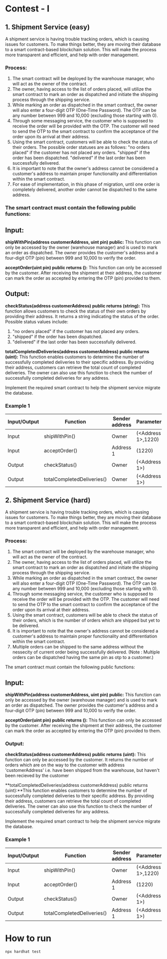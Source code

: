 # Contest - I

## 1. Shipment Service (easy)

A shipment service is having trouble tracking orders, which is causing issues for customers. To make things better, they are moving their database to a smart contract-based blockchain solution. This will make the process more transparent and efficient, and help with order management.

### Process:


1. The smart contract will be deployed by the warehouse manager, who will act as the owner of the contract.
2. The owner, having access to the list of orders placed, will utilize the smart contract to mark an order as dispatched and initiate the shipping process through the shipping service.
3. While marking an order as dispatched in the smart contract, the owner will also enter a four-digit OTP (One-Time Password). The OTP can be any number between 999 and 10,000 (excluding those starting with 0).
4. Through some messaging service, the customer who is supposed to receive the order will be provided with the OTP. The customer will need to send the OTP to the smart contract to confirm the acceptance of the order upon its arrival at their address.
5. Using the smart contract, customers will be able to check the status of their orders. The possible order statuses are as follows:
"no orders placed" if the customer has not placed any orders.
"shipped" if the order has been dispatched.
"delivered" if the last order has been successfully delivered.
6. It is important to note that the owner's address cannot be considered a customer's address to maintain proper functionality and differentiation within the smart contract.
7. For ease of implementation, in this phase of migration, until one order is completely delivered, another order cannot be dispatched to the same address.

### The smart contract must contain the following public functions:

 

## Input:
**shipWithPin(address customerAddress, uint pin) public:** This function can only be accessed by the owner (warehouse manager) and is used to mark an order as dispatched. The owner provides the customer's address and a four-digit OTP (pin) between 999 and 10,000 to verify the order.

**acceptOrder(uint pin) public returns ():** This function can only be accessed by the customer. After receiving the shipment at their address, the customer can mark the order as accepted by entering the OTP (pin) provided to them.

 

## Output:
**checkStatus(address customerAddress) public returns (string):** This function allows customers to check the status of their own orders by providing their address. It returns a string indicating the status of the order. Possible status values include:

1. "no orders placed" if the customer has not placed any orders.
2. "shipped" if the order has been dispatched.
3. "delivered" if the last order has been successfully delivered.

**totalCompletedDeliveries(address customerAddress) public returns (uint):** This function enables customers to determine the number of successfully completed deliveries to their specific address. By providing their address, customers can retrieve the total count of completed deliveries. The owner can also use this function to check the number of successfully completed deliveries for any address.

 

Implement the required smart contract to help the shipment service migrate the database.

 

### Example 1

| Input/Output | Function                   | Sender address | Parameter          | Returns     |
|--------------|----------------------------|----------------|--------------------|-------------|
| Input        | shipWithPin()              | Owner          | (<Address 1>,1220) |             |
| Input        | acceptOrder()              | Address 1      | (1220)             |             |
| Output       | checkStatus()              | Owner          | (<Address 1>)      | "delivered" |
| Output       | totalCompletedDeliveries() | Owner          | (<Address 1>)      |      1      |


 ## 2. Shipment Service (hard)

 A shipment service is having trouble tracking orders, which is causing issues for customers. To make things better, they are moving their database to a smart contract-based blockchain solution. This will make the process more transparent and efficient, and help with order management.

### Process:


1. The smart contract will be deployed by the warehouse manager, who will act as the owner of the contract.
2. The owner, having access to the list of orders placed, will utilize the smart contract to mark an order as dispatched and initiate the shipping process through the shipping service.
3. While marking an order as dispatched in the smart contract, the owner will also enter a four-digit OTP (One-Time Password). The OTP can be any number between 999 and 10,000 (excluding those starting with 0).
4. Through some messaging service, the customer who is supposed to receive the order will be provided with the OTP. The customer will need to send the OTP to the smart contract to confirm the acceptance of the order upon its arrival at their address.
5. Using the smart contract, customers will be able to check the status of their orders, which is the number of orders which are shipped but yet to be delivered.
6. It is important to note that the owner's address cannot be considered a customer's address to maintain proper functionality and differentiation within the smart contract.
7. Multiple orders can be shipped to the same address without the nessecity of current order being successfully delivered.
(Note : Multiple orders can be dispatched having the same pin as otp to a customer.)

The smart contract must contain the following public functions:

 

## Input:
**shipWithPin(address customerAddress, uint pin) public:** This function can only be accessed by the owner (warehouse manager) and is used to mark an order as dispatched. The owner provides the customer's address and a four-digit OTP (pin) between 999 and 10,000 to verify the order.

**acceptOrder(uint pin) public returns ():** This function can only be accessed by the customer. After receiving the shipment at their address, the customer can mark the order as accepted by entering the OTP (pin) provided to them.

 

### Output:
**checkStatus(address customerAddress) public returns (uint):** This function can only be accessed by the customer. It returns the number of orders which are on the way to the customer with address 'customerAddress' i.e. have been shipped from the warehouse, but haven't been recieved by the customer

**totalCompletedDeliveries(address customerAddress) public returns (uint):**This function enables customers to determine the number of successfully completed deliveries to their specific address. By providing their address, customers can retrieve the total count of completed deliveries. The owner can also use this function to check the number of successfully completed deliveries for any address.

 

Implement the required smart contract to help the shipment service migrate the database.

 

### Example 1

| Input/Output | Function                   | Sender address | Parameter          | Returns     |
|--------------|----------------------------|----------------|--------------------|-------------|
| Input        | shipWithPin()              | Owner          | (<Address 1>,1220) |             |
| Input        | acceptOrder()              | Address 1      | (1220)             |             |
| Output       | checkStatus()              | Owner          | (<Address 1>)      |      0      |
| Output       | totalCompletedDeliveries() | Address 1      | (<Address 1>)      |      1      |


# How to run

```shell
npx hardhat test
```


